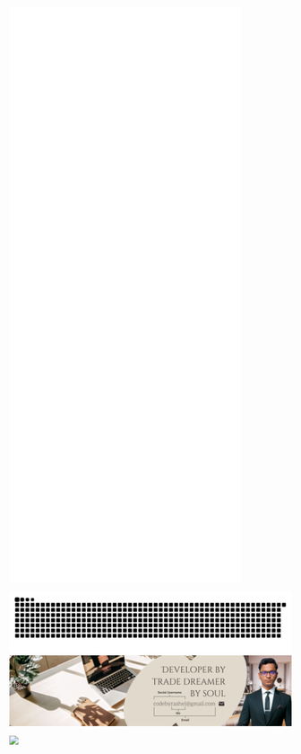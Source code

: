 ![Metrics](/github-metrics.svg)

<!-- Proudly created with GPRM ( https://gprm.itsvg.in ) -->
<picture>
  <source media="(prefers-color-scheme: dark)" srcset="https://raw.githubusercontent.com/codebyrashel/codebyrashel/output/github-snake-dark.svg" />
  <source media="(prefers-color-scheme: light)" srcset="https://raw.githubusercontent.com/codebyrashel/codebyrashel/output/github-snake.svg" />
  <img alt="github-snake" src="https://raw.githubusercontent.com/codebyrashel/codebyrashel/output/github-snake.svg" />
</picture>

<img src="https://github.com/codebyrashel/codebyrashel/blob/main/ban.png" alt="Custom-Banner">

[![](https://visitcount.itsvg.in/api?id=codebyrashel&icon=2&color=8)](https://visitcount.itsvg.in)

